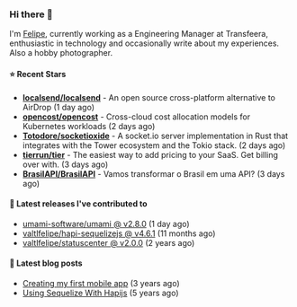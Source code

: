 ### Hi there 👋

I'm [Felipe](https://felipe.im), currently working as a Engineering Manager at Transfeera, enthusiastic in technology and occasionally write about my experiences. Also a hobby photographer.

#### ⭐ Recent Stars
- **[localsend/localsend](https://github.com/localsend/localsend)** - An open source cross-platform alternative to AirDrop (1 day ago)
- **[opencost/opencost](https://github.com/opencost/opencost)** - Cross-cloud cost allocation models for Kubernetes workloads (2 days ago)
- **[Totodore/socketioxide](https://github.com/Totodore/socketioxide)** - A socket.io server implementation in Rust that integrates with the Tower ecosystem and the Tokio stack. (2 days ago)
- **[tierrun/tier](https://github.com/tierrun/tier)** - The easiest way to add pricing to your SaaS. Get billing over with. (3 days ago)
- **[BrasilAPI/BrasilAPI](https://github.com/BrasilAPI/BrasilAPI)** - Vamos transformar o Brasil em uma API? (3 days ago)

#### 🚀 Latest releases I've contributed to


- [umami-software/umami @ v2.8.0](https://github.com/umami-software/umami/releases/tag/v2.8.0) (1 day ago)
- [valtlfelipe/hapi-sequelizejs @ v4.6.1](https://github.com/valtlfelipe/hapi-sequelizejs/releases/tag/v4.6.1) (11 months ago)
- [valtlfelipe/statuscenter @ v2.0.0](https://github.com/valtlfelipe/statuscenter/releases/tag/v2.0.0) (2 years ago)

#### 📄 Latest blog posts
- [Creating my first mobile app](https://felipe.im/posts/creating-my-first-mobile-app/) (3 years ago)
- [Using Sequelize With Hapijs](https://felipe.im/posts/using-sequelize-with-hapijs/) (5 years ago)